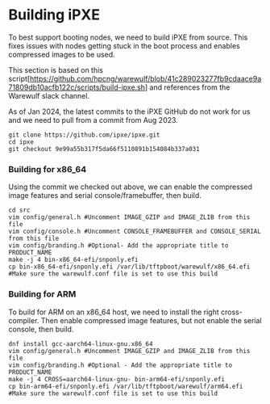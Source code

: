 # Building iPXE 
To best support booting nodes, we need to build iPXE from source. This fixes issues with nodes getting stuck in the boot process and enables compressed images to be used. 

This section is based on this script[https://github.com/hpcng/warewulf/blob/41c289023277fb9cdaace9a71809db10acfb122c/scripts/build-ipxe.sh] and references from the Warewulf slack channel. 

As of Jan 2024, the latest commits to the iPXE GitHub do not work for us and we need to pull from a commit from Aug 2023. 

```
git clone https://github.com/ipxe/ipxe.git
cd ipxe
git checkout 9e99a55b317f5da66f5110891b154084b337a031
```

### Building for x86_64
Using the commit we checked out above, we can enable the compressed image features and serial console/framebuffer, then build. 
```
cd src
vim config/general.h #Uncomment IMAGE_GZIP and IMAGE_ZLIB from this file
vim config/console.h #Uncomment CONSOLE_FRAMEBUFFER and CONSOLE_SERIAL from this file
vim config/branding.h #Optional- Add the appropriate title to PRODUCT_NAME
make -j 4 bin-x86_64-efi/snponly.efi
cp bin-x86_64-efi/snponly.efi /var/lib/tftpboot/warewulf/x86_64.efi #Make sure the warewulf.conf file is set to use this build
```

### Building for ARM
To build for ARM on an x86_64 host, we need to install the right cross-compiler. Then enable compressed image features, but not enable the serial console, then build. 
```
dnf install gcc-aarch64-linux-gnu.x86_64
vim config/general.h #Uncomment IMAGE_GZIP and IMAGE_ZLIB from this file
vim config/branding.h #Optional - Add the appropriate title to PRODUCT_NAME
make -j 4 CROSS=aarch64-linux-gnu- bin-arm64-efi/snponly.efi
cp bin-arm64-efi/snponly.efi /var/lib/tftpboot/warewulf/arm64.efi #Make sure the warewulf.conf file is set to use this build
```
